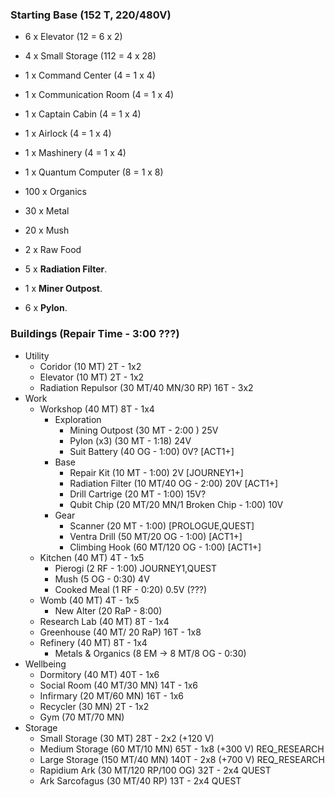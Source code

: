 ### Starting Base (152 T, 220/480V)
- 6 x Elevator (12 = 6 x 2)
- 4 x Small Storage (112 = 4 x 28)
- 1 x Command Center (4 = 1 x 4)
- 1 x Communication Room (4 = 1 x 4)
- 1 x Captain Cabin (4 = 1 x 4)
- 1 x Airlock (4 = 1 x 4)
- 1 x Mashinery (4 = 1 x 4)
- 1 x Quantum Computer (8 = 1 x 8)

- 100 x Organics
- 30 x Metal
- 20 x Mush
- 2 x Raw Food

- 5 x __Radiation Filter__.
- 1 x __Miner Outpost__.
- 6 x __Pylon__.

### Buildings (Repair Time - 3:00 ???)
- Utility
  - Coridor (10 MT) 2T - 1x2
  - Elevator (10 MT) 2T - 1x2
  - Radiation Repulsor (30 MT/40 MN/30 RP) 16T - 3x2
- Work
  - Workshop (40 MT) 8T - 1x4
    - Exploration
      - Mining Outpost (30 MT - 2:00 ) 25V
      - Pylon (x3) (30 MT - 1:18) 24V
      - Suit Battery (40 OG - 1:00) 0V? [ACT1+]
    - Base
      - Repair Kit (10 MT - 1:00) 2V [JOURNEY1+]
      - Radiation Filter (10 MT/40 OG - 2:00) 20V [ACT1+]
      - Drill Cartrige (20 MT - 1:00) 15V?
      - Qubit Chip (20 MT/20 MN/1 Broken Chip - 1:00) 10V
    - Gear
      - Scanner (20 MT - 1:00) [PROLOGUE,QUEST]
      - Ventra Drill (50 MT/20 OG - 1:00) [ACT1+]
      - Climbing Hook (60 MT/120 OG - 1:00) [ACT1+]
  - Kitchen (40 MT) 4T - 1x5
    - Pierogi (2 RF - 1:00) JOURNEY1,QUEST
    - Mush (5 OG - 0:30) 4V
    - Cooked Meal (1 RF - 0:20) 0.5V (???)
  - Womb (40 MT) 4T - 1x5
    - New Alter (20 RaP - 8:00)
  - Research Lab (40 MT) 8T - 1x4
  - Greenhouse (40 MT/ 20 RaP) 16T - 1x8
  - Refinery (40 MT) 8T - 1x4
    - Metals & Organics (8 EM -> 8 MT/8 OG - 0:30) 
- Wellbeing
  - Dormitory (40 MT) 40T - 1x6
  - Social Room (40 MT/30 MN) 14T - 1x6
  - Infirmary (20 MT/60 MN) 16T - 1x6
  - Recycler (30 MN) 2T - 1x2
  - Gym (70 MT/70 MN)
- Storage
  - Small Storage (30 MT) 28T - 2x2 (+120 V)
  - Medium Storage (60 MT/10 MN) 65T - 1x8 (+300 V) REQ_RESEARCH
  - Large Storage (150 MT/40 MN) 140T - 2x8 (+700 V) REQ_RESEARCH
  - Rapidium Ark (30 MT/120 RP/100 OG) 32T - 2x4 QUEST
  - Ark Sarcofagus (30 MT/40 RP) 13T - 2x4 QUEST
